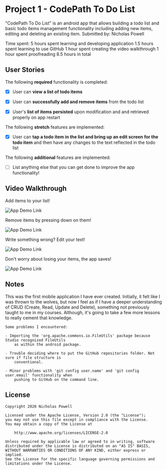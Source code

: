 # Project 1 - CodePath To Do List
"CodePath To Do List" is an android app that allows building a todo list and basic todo items management functionality including adding new items, editing and deleting an existing item.
Submitted by: Nicholas Powell

Time spent: 5 hours spent learning and developing application
            1.5 hours spent learning to use GitHub
            1 hour spent creating the video walkthrough
            1 hour spent proofreading
            8.5 hours in total


## User Stories

The following **required** functionality is completed:

* [X] User can **view a list of todo items**
* [X] User can **successfully add and remove items** from the todo list
* [X] User's **list of items persisted** upon modification and and retrieved properly on app restart


The following **stretch** features are implemented:

* [X] User can **tap a todo item in the list and bring up an edit screen for the todo item** and then have any changes to the text reflected in the todo list


The following **additional** features are implemented:

* [ ] List anything else that you can get done to improve the app functionality!


## Video Walkthrough

Add items to your list!

![App Demo Link](todolistApplication/screenshots/add_items.gif)


Remove items by pressing down on them!

![App Demo Link](todolistApplication/screenshots/remove_items.gif)


Write something wrong? Edit your text!

![App Demo Link](todolistApplication/screenshots/edit_items.gif)


Don't worry about losing your items, the app saves!

![App Demo Link](todolistApplication/screenshots/save_state.gif)


## Notes

This was the first mobile application I have ever created. Initially, it felt like I was thrown to the
wolves, but now I feel as if I have a deeper understanding of CRUD (Create, Read, Update and Delete),
something not previously taught to me in my courses. Although, it's going to take a few more lessons
to really cement that knowledge.

    Some problems I encountered:

    - Importing the 'org.apache.commons.io.FileUtils' package because Studio recognized FileUtils
        as within the android package.

    - Trouble deciding where to put the GitHub repositories folder. Not sure if file structure is
        conventional.

    - Minor problems with 'git config user.name' and 'git config user.email' functionality when
        pushing to GitHub on the command line.


## License

    Copyright 2020 Nicholas Powell

    Licensed under the Apache License, Version 2.0 (the "License");
    you may not use this file except in compliance with the License.
    You may obtain a copy of the License at

        http://www.apache.org/licenses/LICENSE-2.0

    Unless required by applicable law or agreed to in writing, software
    distributed under the License is distributed on an "AS IS" BASIS,
    WITHOUT WARRANTIES OR CONDITIONS OF ANY KIND, either express or implied.
    See the License for the specific language governing permissions and
    limitations under the License.
